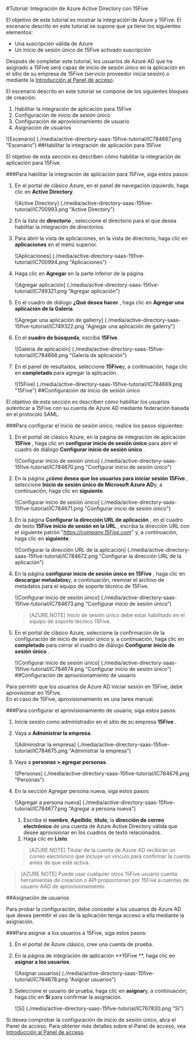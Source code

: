 <properties 
    pageTitle="Tutorial: Integración de Azure Active Directory con 15Five | Microsoft Azure" 
    description="Aprenda a usar 15Five con Azure Active Directory para habilitar el inicio de sesión único, aprovisionamiento automatizado y mucho más." 
    services="active-directory" 
    authors="jeevansd"  
    documentationCenter="na" 
    manager="femila"/>
<tags 
    ms.service="active-directory" 
    ms.devlang="na" 
    ms.topic="article" 
    ms.tgt_pltfrm="na" 
    ms.workload="identity" 
    ms.date="09/29/2016" 
    ms.author="jeedes" />

#<a name="tutorial-azure-active-directory-integration-with-15five"></a>Tutorial: Integración de Azure Active Directory con 15Five

El objetivo de este tutorial es mostrar la integración de Azure y 15Five. El escenario descrito en este tutorial se supone que ya tiene los siguientes elementos:

-   Una suscripción válida de Azure
-   Un inicio de sesión único de 15Five activado suscripción

Después de completar este tutorial, los usuarios de Azure AD que ha asignado a 15Five será capaz de inicio de sesión único en la aplicación en el sitio de su empresa de 15Five (servicio proveedor inicia sesión) o mediante la [Introducción al Panel de acceso](active-directory-saas-access-panel-introduction.md).

El escenario descrito en este tutorial se compone de los siguientes bloques de creación:

1.  Habilitar la integración de aplicación para 15Five
2.  Configuración de inicio de sesión único
3.  Configuración de aprovisionamiento de usuario
4.  Asignación de usuarios

![Escenario] (./media/active-directory-saas-15five-tutorial/IC784667.png "Escenario")
##<a name="enabling-the-application-integration-for-15five"></a>Habilitar la integración de aplicación para 15Five

El objetivo de esta sección es describen cómo habilitar la integración de aplicación para 15Five.

###<a name="to-enable-the-application-integration-for-15five-perform-the-following-steps"></a>Para habilitar la integración de aplicación para 15Five, siga estos pasos:

1.  En el portal de clásico Azure, en el panel de navegación izquierdo, haga clic en **Active Directory**.

    ![Active Directory] (./media/active-directory-saas-15five-tutorial/IC700993.png "Active Directory")

2.  En la lista de **directorio** , seleccione el directorio para el que desea habilitar la integración de directorios.

3.  Para abrir la vista de aplicaciones, en la vista de directorio, haga clic en **aplicaciones** en el menú superior.

    ![Aplicaciones] (./media/active-directory-saas-15five-tutorial/IC700994.png "Aplicaciones")

4.  Haga clic en **Agregar** en la parte inferior de la página.

    ![Agregar aplicación] (./media/active-directory-saas-15five-tutorial/IC749321.png "Agregar aplicación")

5.  En el cuadro de diálogo **¿Qué desea hacer** , haga clic en **Agregar una aplicación de la Galería**.

    ![Agregar una aplicación de gallerry] (./media/active-directory-saas-15five-tutorial/IC749322.png "Agregar una aplicación de gallerry")

6.  En el **cuadro de búsqueda**, escriba **15Five**.

    ![Galería de aplicación] (./media/active-directory-saas-15five-tutorial/IC784668.png "Galería de aplicación")

7.  En el panel de resultados, seleccione **15Five**y, a continuación, haga clic en **completado** para agregar la aplicación.

    ![15Five] (./media/active-directory-saas-15five-tutorial/IC784669.png "15Five")
##<a name="configuring-single-sign-on"></a>Configuración de inicio de sesión único

El objetivo de esta sección es describen cómo habilitar los usuarios autenticar a 15Five con su cuenta de Azure AD mediante federación basada en el protocolo SAML.

###<a name="to-configure-single-sign-on-perform-the-following-steps"></a>Para configurar el inicio de sesión único, realice los pasos siguientes:

1.  En el portal de clásico Azure, en la página de integración de aplicación **15Five** , haga clic en **configurar inicio de sesión único** para abrir el cuadro de diálogo **Configurar inicio de sesión único** .

    ![Configurar inicio de sesión único] (./media/active-directory-saas-15five-tutorial/IC784670.png "Configurar inicio de sesión único")

2.  En la página **¿cómo desea que los usuarios para iniciar sesión 15Five** , seleccione **Inicio de sesión único de Microsoft Azure AD**y, a continuación, haga clic en **siguiente**.

    ![Configurar inicio de sesión único] (./media/active-directory-saas-15five-tutorial/IC784671.png "Configurar inicio de sesión único")

3.  En la página **Configurar la dirección URL de aplicación** , en el cuadro de texto **15Five inicio de sesión en la URL** , escriba la dirección URL con el siguiente patrón "*https://company.15Five.com*" y, a continuación, haga clic en **siguiente**.

    ![Configurar la dirección URL de la aplicación] (./media/active-directory-saas-15five-tutorial/IC784672.png "Configurar la dirección URL de la aplicación")

4.  En la página **configurar inicio de sesión único en 15Five** , haga clic en **descargar metadatos**y, a continuación, reenviar el archivo de metadatos para el equipo de soporte técnico de 15Five.

    ![Configurar inicio de sesión único] (./media/active-directory-saas-15five-tutorial/IC784673.png "Configurar inicio de sesión único")

    >[AZURE.NOTE] Inicio de sesión único debe estar habilitado en el equipo de soporte técnico 15Five.

5.  En el portal de clásico Azure, seleccione la confirmación de la configuración de inicio de sesión único y, a continuación, haga clic en **completado** para cerrar el cuadro de diálogo **Configurar inicio de sesión único** .

    ![Configurar inicio de sesión único] (./media/active-directory-saas-15five-tutorial/IC784674.png "Configurar inicio de sesión único")
##<a name="configuring-user-provisioning"></a>Configuración de aprovisionamiento de usuario

Para permitir que los usuarios de Azure AD iniciar sesión en 15Five, debe aprovisionar en 15Five.  
En el caso de 15Five, aprovisionamiento es una tarea manual.

###<a name="to-configure-user-provisioning-perform-the-following-steps"></a>Para configurar el aprovisionamiento de usuario, siga estos pasos:

1.  Inicie sesión como administrador en el sitio de su empresa **15Five** .

2.  Vaya a **Administrar la empresa**.

    ![Administrar la empresa] (./media/active-directory-saas-15five-tutorial/IC784675.png "Administrar la empresa")

3.  Vaya a **personas \> agregar personas**.

    ![Personas] (./media/active-directory-saas-15five-tutorial/IC784676.png "Personas")

4.  En la sección Agregar persona nueva, siga estos pasos:

    ![Agregar a persona nueva] (./media/active-directory-saas-15five-tutorial/IC784677.png "Agregar a persona nueva")

    1.  Escriba el **nombre**, **Apellido**, **título**, la **dirección de correo electrónico** de una cuenta de Azure Active Directory válida que desee aprovisionar en los cuadros de texto relacionados.
    2.  Haga clic en **Listo**.

    >[AZURE.NOTE] Titular de la cuenta de Azure AD recibirán un correo electrónico que incluye un vínculo para confirmar la cuenta antes de que esté activa.

>[AZURE.NOTE] Puede usar cualquier otros 15Five usuario cuenta herramientas de creación o API proporcionan por 15Five a cuentas de usuario AAD de aprovisionamiento.

##<a name="assigning-users"></a>Asignación de usuarios

Para probar la configuración, debe conceder a los usuarios de Azure AD que desea permitir el uso de la aplicación tenga acceso a ella mediante la asignación.

###<a name="to-assign-users-to-15five-perform-the-following-steps"></a>Para asignar a los usuarios a 15Five, siga estos pasos:

1.  En el portal de Azure clásico, cree una cuenta de prueba.

2.  En la página de integración de aplicación **15Five **, haga clic en **asignar a los usuarios**.

    ![Asignar usuarios] (./media/active-directory-saas-15five-tutorial/IC784678.png "Asignar usuarios")

3.  Seleccione el usuario de prueba, haga clic en **asignar**y, a continuación, haga clic en **Sí** para confirmar la asignación.

    ![Sí] (./media/active-directory-saas-15five-tutorial/IC767830.png "Sí")

Si desea comprobar la configuración de inicio de sesión único, abra el Panel de acceso. Para obtener más detalles sobre el Panel de acceso, vea [Introducción al Panel de acceso](active-directory-saas-access-panel-introduction.md).
